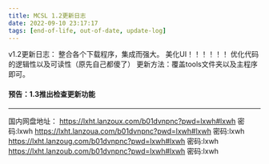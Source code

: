 ```yaml
---
title: MCSL 1.2更新日志
date: 2022-09-10 23:17:17
tags: [end-of-life, out-of-date, update-log]
---
```

v1.2更新日志：
整合各个下载程序，集成而强大。
美化UI！！！！！！
优化代码的逻辑性以及可读性（原先自己都傻了）
更新方法：覆盖tools文件夹以及主程序即可。
#### **预告：1.3推出检查更新功能**
___
国内网盘地址：
https://lxht.lanzoux.com/b01dvnpnc?pwd=lxwh#lxwh 密码:lxwh
https://lxht.lanzoua.com/b01dvnpnc?pwd=lxwh#lxwh 密码:lxwh
https://lxht.lanzoug.com/b01dvnpnc?pwd=lxwh#lxwh 密码:lxwh
https://lxht.lanzoub.com/b01dvnpnc?pwd=lxwh#lxwh 密码:lxwh